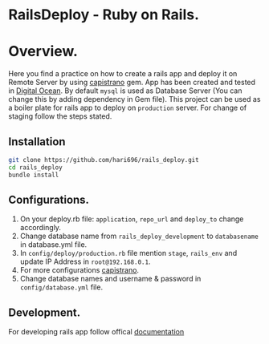 # RailsDeploy - Ruby on Rails.

# Overview.

Here you find a practice on how to create a rails app and deploy it on Remote Server by using [capistrano](https://github.com/capistrano/rails "capistrano") gem. App has been created and tested in [Digital Ocean](https://www.digitalocean.com/ "Digital Ocean"). By default `mysql` is used as Database Server (You can change this by adding dependency in Gem file). This project can be used as a boiler plate for rails app to deploy on `production` server. For change of staging follow the steps stated.

## Installation

```sh
git clone https://github.com/hari696/rails_deploy.git
cd rails_deploy
bundle install
```
## Configurations.

1. On your deploy.rb file: `application`, `repo_url` and `deploy_to` change accordingly.
2. Change database name from `rails_deploy_development` to `databasename` in database.yml file.
3. In `config/deploy/production.rb` file mention `stage`, `rails_env` and update IP Address in `root@192.168.0.1`.
4. For more configurations [capistrano](https://github.com/capistrano/rails "capistrano").
5. Change database names and username & password in `config/database.yml` file.

## Development.

For developing rails app follow offical [documentation](http://guides.rubyonrails.org/ "Rails Guides")